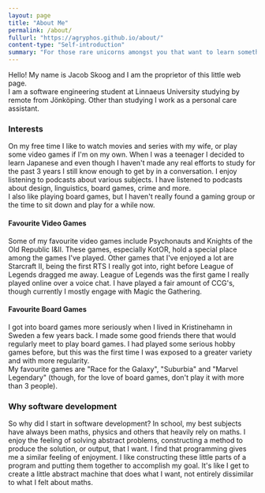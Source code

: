 ```yaml
---
layout: page
title: "About Me"
permalink: /about/
fullurl: "https://agryphos.github.io/about/"
content-type: "Self-introduction"
summary: "For those rare unicorns amongst you that want to learn something about me"
---
```


Hello! My name is Jacob Skoog and I am the proprietor of this little web page.  
I am a software engineering student at Linnaeus University studying by remote from Jönköping. Other than studying I work as a personal care assistant.

### Interests
On my free time I like to watch movies and series with my wife, or play some video games if I'm on my own. When I was a teenager I decided to learn Japanese and even though I haven't made any real efforts to study for the past 3 years I still know enough to get by in a conversation. I enjoy listening to podcasts about various subjects. I have listened to podcasts about design, linguistics, board games, crime and more.  
I also like playing board games, but I haven't really found a gaming group or the time to sit down and play for a while now.

#### Favourite Video Games
Some of my favourite video games include Psychonauts and Knights of the Old Republic I&II. These games, especially KotOR, hold a special place among the games I've played. Other games that I've enjoyed a lot are Starcraft II, being the first RTS I really got into, right before League of Legends dragged me away. League of Legends was the first game I really played online over a voice chat. I have played a fair amount of CCG's, though currently I mostly engage with Magic the Gathering.

#### Favourite Board Games
I got into board games more seriously when I lived in Kristinehamn in Sweden a few years back. I made some good friends there that would regularly meet to play board games. I had played some serious hobby games before, but this was the first time I was exposed to a greater variety and with more regularity.  
My favourite games are "Race for the Galaxy", "Suburbia" and "Marvel Legendary" (though, for the love of board games, don't play it with more than 3 people).

### Why software development
So why did I start in software development? In school, my best subjects have always been maths, physics and others that heavily rely on maths. I enjoy the feeling of solving abstract problems, constructing a method to produce the solution, or output, that I want. I find that programming gives me a similar feeling of enjoyment. I like constructing these little parts of a program and putting them together to accomplish my goal. It's like I get to create a little abstract machine that does what I want, not entirely dissimilar to what I felt about maths.
